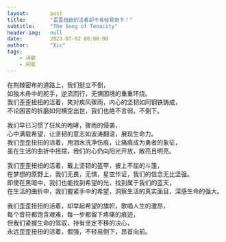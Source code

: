 ```yaml
---
layout:       post
title:        "歪歪扭扭的活着却不肯轻易倒下！"
subtitle:     "The Song of Tenacity"
header-img:   null
date:         2023-07-02 00:00:00
author:       "Xic"
tags:
    - 诗歌
    - 闲笔
---
```

在荆棘密布的道路上，我们挺立不倒，  
如独木舟中的舵手，逆流而行，无惧困境的重重环绕。  
我们歪歪扭扭的活着，笑对疾风骤雨，内心的坚韧如同钢铁铸成，  
不论困苦的折磨如何横空出世，我们也绝不言弱，不倒下。

我们早已习惯了狂风的咆哮，骤雨的侵袭，  
心中满载希望，让坚韧的意志如波涛翻滚，展现生命力。  
我们歪歪扭扭的活着，用泪水洗净伤痕，让痛痕成为勇者的象征，  
虽在生活的曲折中摇摆，我们的心仍向阳光开放，敞亮且明亮。

我们歪歪扭扭的活着，戴上坚韧的盔甲，披上不屈的斗篷，  
在梦想的原野上，我们无畏，无惧，星空作证，我们的信念无比坚强。  
即使在黑暗中，我们也能找到希望的光，找到属于我们的蓝天，  
在生活的曲折中，我们握紧手中的希望，洞察生活的真实面目，深感生命的强大。  

我们歪歪扭扭的活着，却举起希望的旗帜，歌唱人生的激昂，  
每个音符都饱含艰难，每一步都留下疼痛的痕迹，  
但我们紧握生命的驾驭，持有坚定不移的决心，  
永远歪歪扭扭的活着，倔强，不轻易倒下，昂首向前。  